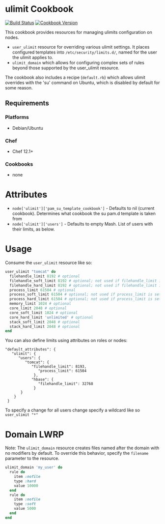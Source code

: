 # ulimit Cookbook

[![Build Status](https://travis-ci.org/bmhatfield/chef-ulimit.svg?branch=master)](https://travis-ci.org/bmhatfield/chef-ulimit) [![Cookbook Version](https://img.shields.io/cookbook/v/ulimit.svg)](https://supermarket.chef.io/cookbooks/ulimit)

This cookbook provides resources for managing ulimits configuration on nodes.

- `user_ulimit` resource for overriding various ulimit settings. It places configured templates into `/etc/security/limits.d/`, named for the user the ulimit applies to.
- `ulimit_domain` which allows for configuring complex sets of rules beyond those supported by the user_ulimit resource.

The cookbook also includes a recipe (`default.rb`) which allows ulimit overrides with the 'su' command on Ubuntu, which is disabled by default for some reason.

## Requirements

### Platforms

- Debian/Ubuntu

### Chef

- Chef 12.1+

### Cookbooks

- none

# Attributes

- `node['ulimit']['pam_su_template_cookbook']` - Defaults to nil (current cookbook). Determines what cookbook the su pam.d template is taken from
- `node['ulimit']['users']` - Defaults to empty Mash. List of users with their limits, as below.

# Usage

Consume the `user_ulimit` resource like so:

```ruby
user_ulimit "tomcat" do
  filehandle_limit 8192 # optional
  filehandle_soft_limit 8192 # optional; not used if filehandle_limit is set)
  filehandle_hard_limit 8192 # optional; not used if filehandle_limit is set)
  process_limit 61504 # optional
  process_soft_limit 61504 # optional; not used if process_limit is set)
  process_hard_limit 61504 # optional; not used if process_limit is set)
  memory_limit 1024 # optional
  core_limit 2048 # optional
  core_soft_limit 1024 # optional
  core_hard_limit 'unlimited' # optional
  stack_soft_limit 2048 # optional
  stack_hard_limit 2048 # optional
end
```

You can also define limits using attributes on roles or nodes:

```
"default_attributes": {
   "ulimit": {
      "users": {
         "tomcat": {
            "filehandle_limit": 8193,
               "process_limit": 61504
             },
            "hbase": {
               "filehandle_limit": 32768
             }
       }
    }
 }
```

To specify a change for all users change specify a wildcard like so `user_ulimit "*"`

# Domain LWRP

Note: The `ulimit_domain` resource creates files named after the domain with no modifiers by default. To override this behavior, specify the `filename` parameter to the resource.

```ruby
ulimit_domain 'my_user' do
  rule do
    item :nofile
    type :hard
    value 10000
  end
  rule do
    item :nofile
    type :soft
    value 5000
  end
end
```
